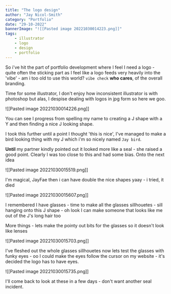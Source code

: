 ```yaml
---
title: "The logo design"
author: "Jay Nicol-Smith"
category: "Portfolio"
date: "29-10-2022"
bannerImage: "![[Pasted image 20221030014223.png]]"
tags:
    - illustrator
    - logo
    - design
    - portfolio
---
```

So i've hit the part of portfolio development where I feel I need a logo - quite often the sticking part as I feel like a logo feeds very heavily into the 'vibe' - am i too old to use this world? `vibe check` __who cares__, of the overall branding.

Time for some illustrator, I don't enjoy how inconsistent illustrator is with photoshop but alas, I despise dealing with logos in jpg form so here we goo.

![[Pasted image 20221030014226.png]]

You can see I progress from spelling my name to creating a J shape with a Y and then finding a nice J looking shape.

I took this further until a point I thought 'this is nice', I've managed to make a bird looking thing with my J which i'm so nicely named `Jay bird`.

__Until__ my partner kindly pointed out it looked more like a seal - she raised a good point.
Clearly I was too close to this and had some bias. Onto the next idea

![[Pasted image 20221030015519.png]]

I'm magical, JayFae then i can have double the nice shapes yaay - i tried, it died

![[Pasted image 20221030015607.png]]

I remembered I have glasses - time to make all the glasses sillhouetes - sill hanging onto this J shape - oh look I can make someone that looks like me out of the J's long hair too

More things - lets make the pointy out bits for the glasses so it doesn't look like lenses

![[Pasted image 20221030015703.png]]

I've fleshed out the whole glasses sillhouetes now lets test the glasses with funky eyes - oo I could make the eyes follow the cursor on my website - it's decided the logo has to have eyes.

![[Pasted image 20221030015735.png]]

I'll come back to look at these in a few days - don't want another seal incident.
